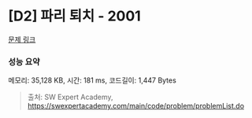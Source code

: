 # [D2] 파리 퇴치 - 2001 

[문제 링크](https://swexpertacademy.com/main/code/problem/problemDetail.do?contestProbId=AV5PzOCKAigDFAUq) 

### 성능 요약

메모리: 35,128 KB, 시간: 181 ms, 코드길이: 1,447 Bytes



> 출처: SW Expert Academy, https://swexpertacademy.com/main/code/problem/problemList.do